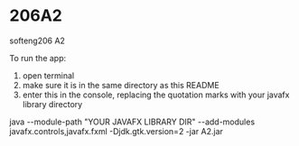 # 206A2
softeng206 A2

To run the app:
1. open terminal
2. make sure it is in the same directory as this README
3. enter this in the console, replacing the quotation marks with your javafx library directory

java --module-path "YOUR JAVAFX LIBRARY DIR" --add-modules javafx.controls,javafx.fxml -Djdk.gtk.version=2 -jar A2.jar 
